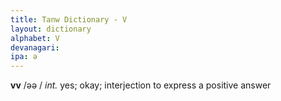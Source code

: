 ```yaml
---
title: Tanw Dictionary - V
layout: dictionary
alphabet: V
devanagari: 
ipa: ə
---
```


__vv__	/ǝǝ / _int._	yes; okay; interjection to express a positive answer
